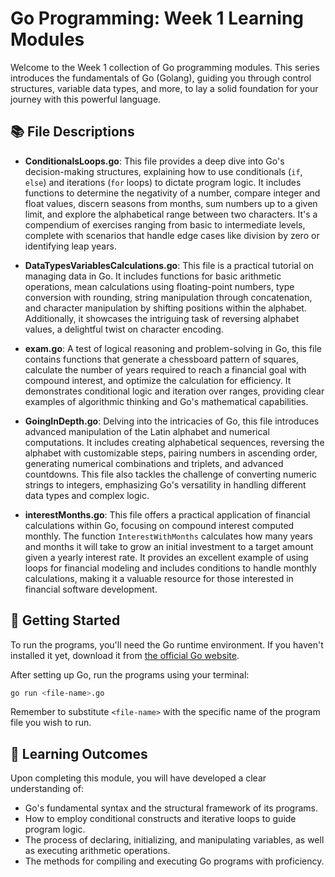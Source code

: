 # Go Programming: Week 1 Learning Modules

Welcome to the Week 1 collection of Go programming modules. This series introduces the fundamentals of Go (Golang), guiding you through control structures, variable data types, and more, to lay a solid foundation for your journey with this powerful language.

## 📚 File Descriptions

- **ConditionalsLoops.go**: This file provides a deep dive into Go's decision-making structures, explaining how to use conditionals (`if`, `else`) and iterations (`for` loops) to dictate program logic. It includes functions to determine the negativity of a number, compare integer and float values, discern seasons from months, sum numbers up to a given limit, and explore the alphabetical range between two characters. It's a compendium of exercises ranging from basic to intermediate levels, complete with scenarios that handle edge cases like division by zero or identifying leap years.


- **DataTypesVariablesCalculations.go**: This file is a practical tutorial on managing data in Go. It includes functions for basic arithmetic operations, mean calculations using floating-point numbers, type conversion with rounding, string manipulation through concatenation, and character manipulation by shifting positions within the alphabet. Additionally, it showcases the intriguing task of reversing alphabet values, a delightful twist on character encoding.

- **exam.go**: A test of logical reasoning and problem-solving in Go, this file contains functions that generate a chessboard pattern of squares, calculate the number of years required to reach a financial goal with compound interest, and optimize the calculation for efficiency. It demonstrates conditional logic and iteration over ranges, providing clear examples of algorithmic thinking and Go's mathematical capabilities.

- **GoingInDepth.go**: Delving into the intricacies of Go, this file introduces advanced manipulation of the Latin alphabet and numerical computations. It includes creating alphabetical sequences, reversing the alphabet with customizable steps, pairing numbers in ascending order, generating numerical combinations and triplets, and advanced countdowns. This file also tackles the challenge of converting numeric strings to integers, emphasizing Go's versatility in handling different data types and complex logic.

- **interestMonths.go**: This file offers a practical application of financial calculations within Go, focusing on compound interest computed monthly. The function `InterestWithMonths` calculates how many years and months it will take to grow an initial investment to a target amount given a yearly interest rate. It provides an excellent example of using loops for financial modeling and includes conditions to handle monthly calculations, making it a valuable resource for those interested in financial software development.

## 🚀 Getting Started

To run the programs, you'll need the Go runtime environment. If you haven't installed it yet, download it from [the official Go website](https://golang.org/dl/).

After setting up Go, run the programs using your terminal:

```sh
go run <file-name>.go
```
Remember to substitute `<file-name>` with the specific name of the program file you wish to run.

## 🎯 Learning Outcomes
Upon completing this module, you will have developed a clear understanding of:

- Go's fundamental syntax and the structural framework of its programs.
- How to employ conditional constructs and iterative loops to guide program logic.
- The process of declaring, initializing, and manipulating variables, as well as executing arithmetic operations.
- The methods for compiling and executing Go programs with proficiency.

